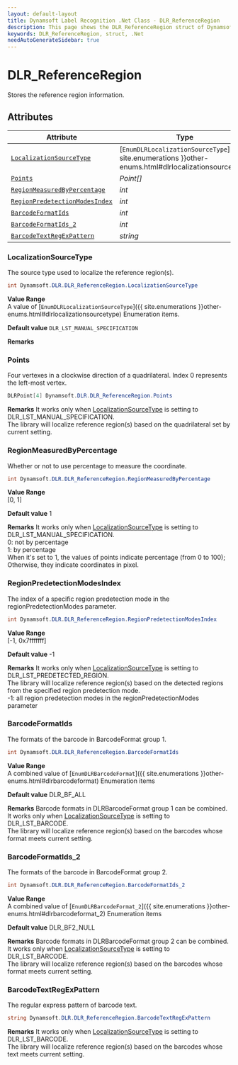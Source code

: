 ```yaml
---
layout: default-layout
title: Dynamsoft Label Recognition .Net Class - DLR_ReferenceRegion
description: This page shows the DLR_ReferenceRegion struct of Dynamsoft Label Recognition for .Net Language.
keywords: DLR_ReferenceRegion, struct, .Net
needAutoGenerateSidebar: true
---
```



# DLR_ReferenceRegion
Stores the reference region information.  
  

## Attributes
  
| Attribute | Type |
|---------- | ---- |
| [`LocalizationSourceType`](#localizationsourcetype) | [`EnumDLRLocalizationSourceType`]({{ site.enumerations }}other-enums.html#dlrlocalizationsourcetype) |
| [`Points`](#points) | *Point\[\]* |
| [`RegionMeasuredByPercentage`](#regionmeasuredbypercentage) | *int* |
| [`RegionPredetectionModesIndex`](#regionpredetectionmodesindex) | *int* |
| [`BarcodeFormatIds`](#barcodeformatids) | *int* |
| [`BarcodeFormatIds_2`](#barcodeformatids_2) | *int* |
| [`BarcodeTextRegExPattern`](#barcodetextregexpattern) | *string* |

### LocalizationSourceType
The source type used to localize the reference region(s).
```csharp
int Dynamsoft.DLR.DLR_ReferenceRegion.LocalizationSourceType
```
**Value Range**   
    A value of [`EnumDLRLocalizationSourceType`]({{ site.enumerations }}other-enums.html#dlrlocalizationsourcetype) Enumeration items.
      
**Default value**
    `DLR_LST_MANUAL_SPECIFICATION`
    
**Remarks**
    

### Points
Four vertexes in a clockwise direction of a quadrilateral. Index 0 represents the left-most vertex. 
```csharp
DLRPoint[4] Dynamsoft.DLR.DLR_ReferenceRegion.Points
```
**Remarks** 
    It works only when [LocalizationSourceType](#localizationsourcetype) is setting to DLR_LST_MANUAL_SPECIFICATION.<br>
    The library will localize reference region(s) based on the quadrilateral set by current setting.<br>

### RegionMeasuredByPercentage
Whether or not to use percentage to measure the coordinate.
```csharp
int Dynamsoft.DLR.DLR_ReferenceRegion.RegionMeasuredByPercentage
```
**Value Range**   
    [0, 1]
      
**Default value**
    1
    
**Remarks** 
    It works only when [LocalizationSourceType](#localizationsourcetype) is setting to DLR_LST_MANUAL_SPECIFICATION.<br>
    0: not by percentage<br>
    1: by percentage<br>
    When it's set to 1, the values of points indicate percentage (from 0 to 100); Otherwise, they indicate coordinates in pixel.  


### RegionPredetectionModesIndex
The index of a specific region predetection mode in the regionPredetectionModes parameter.
```csharp
int Dynamsoft.DLR.DLR_ReferenceRegion.RegionPredetectionModesIndex
```
**Value Range**   
    [-1, 0x7fffffff]
      
**Default value**
    -1
    
**Remarks** 
    It works only when [LocalizationSourceType](#localizationsourcetype) is setting to DLR_LST_PREDETECTED_REGION.<br>
    The library will localize reference region(s) based on the detected regions from the specified region predetection mode.<br>
    -1: all region predetection modes in the regionPredetectionModes parameter
    

### BarcodeFormatIds
The formats of the barcode in BarcodeFormat group 1.
```csharp
int Dynamsoft.DLR.DLR_ReferenceRegion.BarcodeFormatIds
```
**Value Range**   
    A combined value of [`EnumDLRBarcodeFormat`]({{ site.enumerations }}other-enums.html#dlrbarcodeformat) Enumeration items
      
**Default value**
    DLR_BF_ALL
    
**Remarks** 
    Barcode formats in DLRBarcodeFormat group 1 can be combined.<br>
    It works only when [LocalizationSourceType](#localizationsourcetype) is setting to DLR_LST_BARCODE.<br>
    The library will localize reference region(s) based on the barcodes whose format meets current setting.  
    

### BarcodeFormatIds_2
The formats of the barcode in BarcodeFormat group 2.
```csharp
int Dynamsoft.DLR.DLR_ReferenceRegion.BarcodeFormatIds_2
```
**Value Range**   
    A combined value of [`EnumDLRBarcodeFormat_2`]({{ site.enumerations }}other-enums.html#dlrbarcodeformat_2) Enumeration items
      
**Default value**
    DLR_BF2_NULL
    
**Remarks** 
    Barcode formats in DLRBarcodeFormat group 2 can be combined.<br>
    It works only when [LocalizationSourceType](#localizationsourcetype) is setting to DLR_LST_BARCODE.<br>
    The library will localize reference region(s) based on the barcodes whose format meets current setting.
    
### BarcodeTextRegExPattern
The regular express pattern of barcode text.
```csharp
string Dynamsoft.DLR.DLR_ReferenceRegion.BarcodeTextRegExPattern
```

**Remarks** 
    It works only when [LocalizationSourceType](#localizationsourcetype) is setting to DLR_LST_BARCODE.<br>
    The library will localize reference region(s) based on the barcodes whose text meets current setting.
